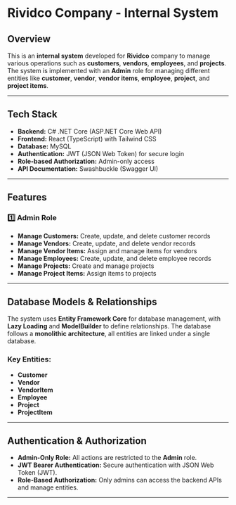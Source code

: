 # Rividco Company - Internal System

## Overview

This is an **internal system** developed for **Rividco** company to manage various operations such as **customers**, **vendors**, **employees**, and **projects**. The system is implemented with an **Admin** role for managing different entities like **customer**, **vendor**, **vendor items**, **employee**, **project**, and **project items**.

---

## Tech Stack

- **Backend:** C# .NET Core (ASP.NET Core Web API)
- **Frontend:** React (TypeScript) with Tailwind CSS
- **Database:**  MySQL
- **Authentication:** JWT (JSON Web Token) for secure login
- **Role-based Authorization:** Admin-only access
- **API Documentation:** Swashbuckle (Swagger UI)

---

## Features

### **1️⃣ Admin Role**
- **Manage Customers:** Create, update, and delete customer records
- **Manage Vendors:** Create, update, and delete vendor records
- **Manage Vendor Items:** Assign and manage items for vendors
- **Manage Employees:** Create, update, and delete employee records
- **Manage Projects:** Create and manage projects
- **Manage Project Items:** Assign items to projects

---

## Database Models & Relationships

The system uses **Entity Framework Core** for database management, with **Lazy Loading** and **ModelBuilder** to define relationships. The database follows a **monolithic architecture**, all entities are linked under a single database.

### Key Entities:
- **Customer**
- **Vendor**
- **VendorItem**
- **Employee**
- **Project**
- **ProjectItem**

---

## Authentication & Authorization

- **Admin-Only Role:** All actions are restricted to the **Admin** role.
- **JWT Bearer Authentication:** Secure authentication with JSON Web Token (JWT).
- **Role-Based Authorization:** Only admins can access the backend APIs and manage entities.

---


